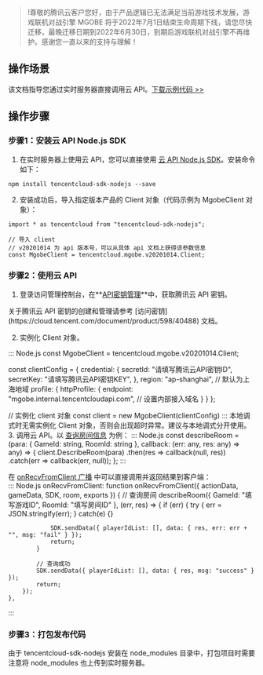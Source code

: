 >!尊敬的腾讯云客户您好，由于产品逻辑已无法满足当前游戏技术发展，游戏联机对战引擎 MGOBE 将于2022年7月1日结束生命周期下线，请您尽快迁移，最晚迁移日期到2022年6月30日，到期后游戏联机对战引擎不再维护。感谢您一直以来的支持与理解！


## 操作场景
该文档指导您通过实时服务器直接调用云 API。[下载示例代码 >>](https://mgobe-1258556906.cos.ap-shanghai.myqcloud.com/demo/mgobexs_capi_demo.zip) 

## 操作步骤
### 步骤1：安装云 API Node.js SDK

1. 在实时服务器上使用云 API，您可以直接使用 [云 API Node.js SDK](https://cloud.tencent.com/document/sdk/Node.js)。安装命令如下：
```
npm install tencentcloud-sdk-nodejs --save
```

2. 安装成功后，导入指定版本产品的 Client 对象（代码示例为 MgobeClient 对象）：
```
import * as tencentcloud from "tencentcloud-sdk-nodejs";

// 导入 client
// v20201014 为 api 版本号，可以从具体 api 文档上获得该参数信息
const MgobeClient = tencentcloud.mgobe.v20201014.Client;
```

### 步骤2：使用云 API

1. 登录访问管理控制台，在**[API密钥管理](https://console.cloud.tencent.com/cam/capi)**中，获取腾讯云 API 密钥。


<dx-alert infotype="explain" title="">
关于腾讯云 API 密钥的创建和管理请参考 [访问密钥](https://cloud.tencent.com/document/product/598/40488) 文档。
</dx-alert>



2. 实例化 Client 对象。
<dx-codeblock>
:::  Node.js
const MgobeClient = tencentcloud.mgobe.v20201014.Client;

const clientConfig = {
    credential: {
		secretId: "请填写腾讯云API密钥ID",
		secretKey: "请填写腾讯云API密钥KEY",
    },
    region: "ap-shanghai", // 默认为上海地域
    profile: {
        httpProfile: {
            endpoint: "mgobe.internal.tencentcloudapi.com", // 设置内部接入域名
        }
    }
};

// 实例化 client 对象
const client = new MgobeClient(clientConfig)
:::
</dx-codeblock>
<dx-alert infotype="explain" title="">
本地调式时无需实例化 Client 对象，否则会出现超时异常。建议与本地调式分开使用。
</dx-alert>
3. 调用云 API。以 [查询房间信息](https://cloud.tencent.com/document/product/1038/52497) 为例：
<dx-codeblock>
:::  Node.js
const describeRoom = (para: { GameId: string, RoomId: string }, callback: (err: any, res: any) => any) => {
    client.DescribeRoom(para)
        .then(res => callback(null, res))
        .catch(err => callback(err, null));
};
:::
</dx-codeblock>

 在 [onRecvFromClient 广播](https://cloud.tencent.com/document/product/1038/34991#onrecvfromclient-.E6.8E.A5.E5.8F.A3) 中可以直接调用并返回结果到客户端：    
<dx-codeblock>
:::  Node.js
	onRecvFromClient: function onRecvFromClient({ actionData, gameData, SDK, room, exports }) {
		// 查询房间
		describeRoom({ GameId: "填写游戏ID", RoomId: "填写房间ID" }, (err, res) => {
			if (err) {
				try {
					err = JSON.stringify(err);
				} catch(e) {}

				SDK.sendData({ playerIdList: [], data: { res, err: err + "", msg: "fail" } });
				return;
			}

			// 查询成功
			SDK.sendData({ playerIdList: [], data: { res, msg: "success" } });
			return;
		});
	},
:::
</dx-codeblock>


### 步骤3：打包发布代码

由于 tencentcloud-sdk-nodejs 安装在 node_modules 目录中，打包项目时需要注意将 node_modules 也上传到实时服务器。

